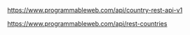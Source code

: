 https://www.programmableweb.com/api/country-rest-api-v1

https://www.programmableweb.com/api/rest-countries